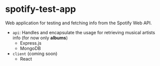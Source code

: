 # spotify-test-app
Web application for testing and fetching info from the Spotify Web API.

- `api`: Handles and encapsulate the usage for retrieving musical artists info (for now only **albums**)
    - Express.js
    - MongoDB
- `client` (coming soon)
    - React
